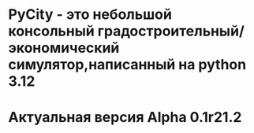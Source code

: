 # PyCity - это небольшой консольный градостроительный/экономический симулятор,написанный на python 3.12
# Актуальная версия Alpha 0.1r21.2
